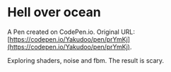 # Hell over ocean

A Pen created on CodePen.io. Original URL: [https://codepen.io/Yakudoo/pen/prYmKj](https://codepen.io/Yakudoo/pen/prYmKj).

Exploring shaders, noise and fbm. The result is scary.
